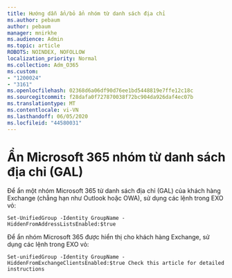 ```yaml
---
title: Hướng dẫn ẩn/bỏ ẩn nhóm từ danh sách địa chỉ
ms.author: pebaum
author: pebaum
manager: mnirkhe
ms.audience: Admin
ms.topic: article
ROBOTS: NOINDEX, NOFOLLOW
localization_priority: Normal
ms.collection: Adm_O365
ms.custom:
- "1200024"
- "3161"
ms.openlocfilehash: 02368d6a06df90d76ee1bd5448819e7ffe12c18c
ms.sourcegitcommit: f28dafa0f727870038f72bc904da926daf4ec07b
ms.translationtype: MT
ms.contentlocale: vi-VN
ms.lasthandoff: 06/05/2020
ms.locfileid: "44580031"
---
```

# <a name="hide-microsoft-365-group-from-address-list-gal"></a>Ẩn Microsoft 365 nhóm từ danh sách địa chỉ (GAL)

Để ẩn một nhóm Microsoft 365 từ danh sách địa chỉ (GAL) của khách hàng Exchange (chẳng hạn như Outlook hoặc OWA), sử dụng các lệnh trong EXO vỏ:

`Set-UnifiedGroup -Identity GroupName -HiddenFromAddressListsEnabled:$true`

Để ẩn nhóm Microsoft 365 được hiển thị cho khách hàng Exchange, sử dụng các lệnh trong EXO vỏ:

`Set-unifiedGroup -Identity GroupName -HiddenFromExchangeClientsEnabled:$true
Check this article for detailed instructions`

